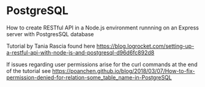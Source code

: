 # PostgreSQL
How to create RESTful API in a Node.js environment runnning on an Express server with PostgresSQL database

Tutorial by Tania Rascia found here https://blog.logrocket.com/setting-up-a-restful-api-with-node-js-and-postgresql-d96d6fc892d8

If issues regarding user permissions arise for the curl commands at the end of the tutorial see https://poanchen.github.io/blog/2018/03/07/How-to-fix-permission-denied-for-relation-some_table_name-in-PostgreSQL